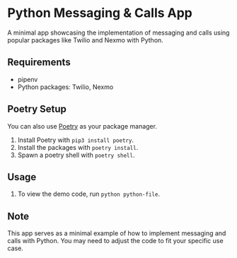 # Python Messaging & Calls App

A minimal app showcasing the implementation of messaging and calls using popular packages like Twilio and Nexmo with Python.

## Requirements
- pipenv
- Python packages: Twilio, Nexmo

## Poetry Setup
You can also use [Poetry](https://python-poetry.org/) as your package manager.

1. Install Poetry with `pip3 install poetry`.
2. Install the packages with `poetry install`.
3. Spawn a poetry shell with `poetry shell`.

## Usage
1. To view the demo code, run `python python-file`.

## Note
This app serves as a minimal example of how to implement messaging and calls with Python. You may need to adjust the code to fit your specific use case.

